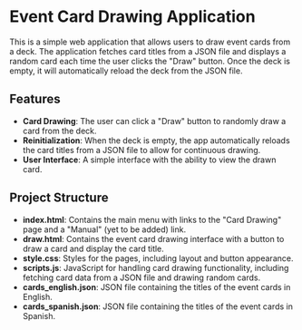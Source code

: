 # Event Card Drawing Application

This is a simple web application that allows users to draw event cards from a deck. The application fetches card titles from a JSON file and displays a random card each time the user clicks the "Draw" button. Once the deck is empty, it will automatically reload the deck from the JSON file.

## Features
- **Card Drawing**: The user can click a "Draw" button to randomly draw a card from the deck.
- **Reinitialization**: When the deck is empty, the app automatically reloads the card titles from a JSON file to allow for continuous drawing.
- **User Interface**: A simple interface with the ability to view the drawn card.

## Project Structure
- **index.html**: Contains the main menu with links to the "Card Drawing" page and a "Manual" (yet to be added) link.
- **draw.html**: Contains the event card drawing interface with a button to draw a card and display the card title.
- **style.css**: Styles for the pages, including layout and button appearance.
- **scripts.js**: JavaScript for handling card drawing functionality, including fetching card data from a JSON file and drawing random cards.
- **cards_english.json**: JSON file containing the titles of the event cards in English.
- **cards_spanish.json**: JSON file containing the titles of the event cards in Spanish.
